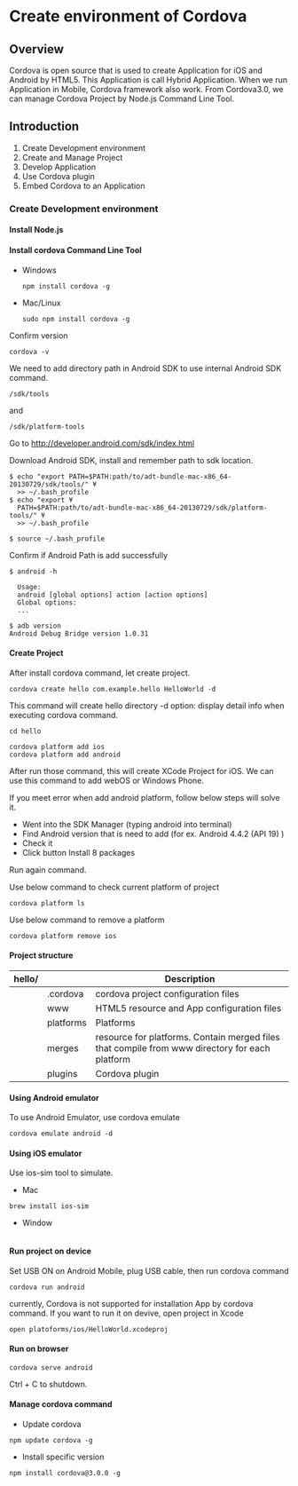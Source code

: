 # Create environment of Cordova

## Overview

Cordova is open source that is used to create Application for iOS and Android by HTML5.
This Application is call Hybrid Application. When we run Application in Mobile, Cordova framework also work.
From Cordova3.0, we can manage Cordova Project by Node.js Command Line Tool.

## Introduction

1. Create Development environment
2. Create and Manage Project
3. Develop Application
4. Use Cordova plugin
5. Embed Cordova to an Application

### Create Development environment

#### Install Node.js

#### Install cordova Command Line Tool

- Windows

  ```
  npm install cordova -g
  ```

- Mac/Linux

  ```
  sudo npm install cordova -g
  ```

Confirm version

```
cordova -v
```

We need to add directory path in Android SDK to use internal Android SDK command.

```
/sdk/tools
```

and

```
/sdk/platform-tools
```

Go to
http://developer.android.com/sdk/index.html

Download Android SDK, install and remember path to sdk location.

```
$ echo "export PATH=$PATH:path/to/adt-bundle-mac-x86_64-20130729/sdk/tools/" ¥
  >> ~/.bash_profile
$ echo "export ¥
  PATH=$PATH:path/to/adt-bundle-mac-x86_64-20130729/sdk/platform-tools/" ¥
  >> ~/.bash_profile

$ source ~/.bash_profile
```

Confirm if Android Path is add successfully

```
$ android -h

  Usage:
  android [global options] action [action options]
  Global options:
  ...

$ adb version
Android Debug Bridge version 1.0.31
```

#### Create Project

After install cordova command, let create project.

```
cordova create hello com.example.hello HelloWorld -d
```
This command will create hello directory
-d option: display detail info when executing cordova command.


```
cd hello

cordova platform add ios
cordova platform add android
```

After run those command, this will create XCode Project for iOS.
We can use this command to add webOS or Windows Phone.

If you meet error when add android platform, follow below steps will solve it.

- Went into the SDK Manager (typing android into terminal)
- Find Android version that is need to add (for ex. Android 4.4.2 (API 19) )
- Check it
- Click button Install 8 packages

Run again command.

Use below command to check current platform of project

```
cordova platform ls
```

Use below command to remove a platform

```
cordova platform remove ios
```

#### Project structure


| hello/ |           | Description                                                                                    |
|--------|-----------|------------------------------------------------------------------------------------------------|
|        | .cordova  | cordova project configuration files                                                            |
|        | www       | HTML5 resource and App configuration files                                                     |
|        | platforms | Platforms                                                                                      |
|        | merges    | resource for platforms. Contain merged files that compile from www directory for each platform |
|        | plugins   | Cordova plugin                                                                                 |


#### Using Android emulator

To use Android Emulator, use cordova emulate

```
cordova emulate android -d
```


#### Using iOS emulator

Use ios-sim tool to simulate.

- Mac

```
brew install ios-sim
```

- Window

```

```

#### Run project on device

Set USB ON on Android Mobile, plug USB cable, then run cordova command

```
cordova run android
```

currently, Cordova is not supported for installation App by cordova command.
If you want to run it on devive, open project in Xcode

```
open platoforms/ios/HelloWorld.xcodeproj
```

#### Run on browser


```
cordova serve android
```

Ctrl + C to shutdown.


#### Manage cordova command

- Update cordova

```
npm update cordova -g
```

- Install specific version

```
npm install cordova@3.0.0 -g
```
